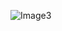 ![Image3](https://user-images.githubusercontent.com/83162912/116798979-1899ca80-ab1f-11eb-9376-6f4824c66f39.jpg)
